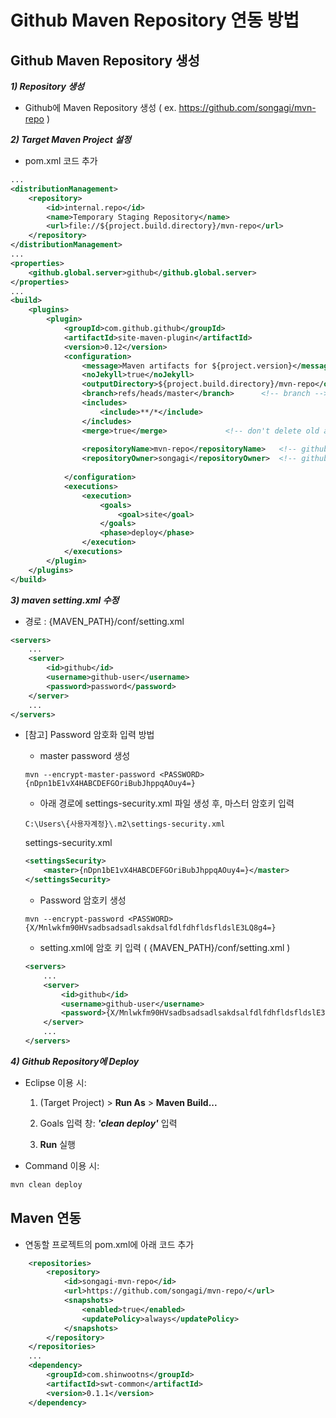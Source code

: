 # Github Maven Repository 연동 방법


## Github Maven Repository 생성

***1) Repository 생성***

- Github에 Maven Repository 생성 ( ex. https://github.com/songagi/mvn-repo )


***2) Target Maven Project 설정***

- pom.xml 코드 추가

```xml
...
<distributionManagement>
	<repository>
		<id>internal.repo</id>
		<name>Temporary Staging Repository</name>
		<url>file://${project.build.directory}/mvn-repo</url>
	</repository>
</distributionManagement>
...
<properties>
	<github.global.server>github</github.global.server>
</properties>
...
<build>
	<plugins>
		<plugin>
			<groupId>com.github.github</groupId>
			<artifactId>site-maven-plugin</artifactId>
			<version>0.12</version>
			<configuration>
				<message>Maven artifacts for ${project.version}</message>  <!-- git commit message -->
				<noJekyll>true</noJekyll>                                  <!-- disable webpage processing -->
				<outputDirectory>${project.build.directory}/mvn-repo</outputDirectory>
				<branch>refs/heads/master</branch>		<!-- branch -->
				<includes>
					<include>**/*</include>
				</includes>
				<merge>true</merge>				<!-- don't delete old artifacts -->
				
				<repositoryName>mvn-repo</repositoryName>	<!-- github repo name -->
				<repositoryOwner>songagi</repositoryOwner>	<!-- github username -->
				
			</configuration>
			<executions>
				<execution>
					<goals>
						<goal>site</goal>
					</goals>
					<phase>deploy</phase>
				</execution>
			</executions>
		</plugin>
	</plugins>
</build>
```


***3) maven setting.xml 수정***

- 경로 : {MAVEN_PATH}/conf/setting.xml

```xml
<servers>
   	...
	<server>
		<id>github</id>
		<username>github-user</username>
		<password>password</password>
	</server>
	...
</servers>
```

- [참고] Password 암호화 입력 방법

	- master password 생성
	```
	mvn --encrypt-master-password <PASSWORD>
	{nDpn1bE1vX4HABCDEFGOriBubJhppqAOuy4=}
	```

	- 아래 경로에 settings-security.xml 파일 생성 후, 마스터 암호키 입력
	```
	C:\Users\{사용자계정}\.m2\settings-security.xml
	```

	settings-security.xml
	```xml
	<settingsSecurity>  
		<master>{nDpn1bE1vX4HABCDEFGOriBubJhppqAOuy4=}</master>  
	</settingsSecurity> 
	```

	- Password 암호키 생성
	```
	mvn --encrypt-password <PASSWORD>
	{X/Mnlwkfm90HVsadbsadsadlsakdsalfdlfdhfldsfldslE3LQ8g4=}
	```

	- setting.xml에 암호 키 입력 ( {MAVEN_PATH}/conf/setting.xml )
	```xml
	<servers>
   		...
		<server>
			<id>github</id>
			<username>github-user</username>
			<password>{X/Mnlwkfm90HVsadbsadsadlsakdsalfdlfdhfldsfldslE3LQ8g4=}</password>
		</server>
		...
	</servers>
	```

***4) Github Repository에 Deploy***

- Eclipse 이용 시:

     1) (Target Project) > **Run As** > **Maven Build...**

     2) Goals 입력 창: ***'clean deploy'*** 입력

     3) **Run** 실행
 
- Command 이용 시:

```cmd
mvn clean deploy
```


## Maven 연동

- 연동할 프로젝트의 pom.xml에 아래 코드 추가

```xml
	<repositories>
		<repository>
			<id>songagi-mvn-repo</id>
			<url>https://github.com/songagi/mvn-repo/</url>
			<snapshots>
				<enabled>true</enabled>
				<updatePolicy>always</updatePolicy>
			</snapshots>
		</repository>
	</repositories>
	...
	<dependency>
		<groupId>com.shinwootns</groupId>
		<artifactId>swt-common</artifactId>
		<version>0.1.1</version>
	</dependency>
```
